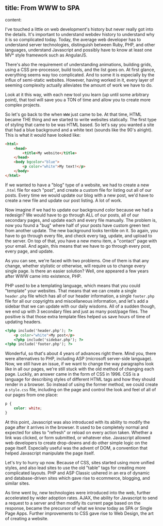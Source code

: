 title: From WWW to SPA
----
content:

I've touched a little on web development's history but never really got into the details. It's important to understand webdev history to understand why it is so complicated today. Today, the average web developer has to understand server technologies, distinguish between Ruby, PHP, and other languages, understand Javascript and possibly have to know at least one MV\* style framework such as AngularJS.

There's also the requirement of understanding animations, building grids, using a CSS pre-processor, build tools, and the list goes on. At first glance, everything seems way too complicated. And to some it is especially by the influx of semi-static websites. However, having worked in it, every layer of seeming complexity actually alleviates the amount of work we have to do.

Look at it this way, with each new tool you learn (up until some arbitrary point), that tool will save you a TON of time and allow you to create more complex projects.

So let's go back to the when `WWW` just came to be. At that time, HTML became THE thing and we started to write websites statically. The first type of styling that came to be was HTML based. So let's say you wanted a site that had a blue background and a white text (sounds like the 90's alright). This is what it would have looked like:

````html
<html>
	<head>
		<title>My website</title>
	</head>
	<body bgcolor="blue">
		<p color="white">My text!</p>
	</body>
</html>
````

If we wanted to have a "blog" type of a website, we had to create a new `.html` file for each "post", and create a custom file for listing out all of our posts. Every time we would update our blog with a new post, we'd have to create a new file and update our post listing. A lot of work.

Now imagine if we had to update our background color because we had a redesign? We would have to go through ALL of our posts, all of our secondary pages, and update each and every file manually. The problem is, now you found a "bug" where half of your posts have custom green text from another update. The new background looks terrible on it. So again, you have to go through every file, and check every tag, update, and upload to the server. On top of that, you have a new menu item, a "contact" page with your email. And again, this means that we have to go through every post, every page, and update.

As you can see, we're faced with two problems. One of them is that any change, whether stylistic or otherwise, will require us to change every single page. Is there an easier solution? Well, one appeared a few years after WWW came into existence, PHP.

PHP used to be a templating language, which means that you could "template" your websites. That means that we can create a single `header.php` file which has all of our header information, a single `footer.php` file for all our copyrights and miscellaneous information, and let's add a sidebar that we can update with our daily wisdoms. All of a sudden though, we end up with 3 secondary files and just as many post/page files. The positive is that those extra template files helped us save hours of time of updating headers.

````html
<?php include('header.php'); ?>
	<p color="white">My post</p>
	<?php include('sidebar.php'); ?>
<?php include('footer.php'); ?>

````

Wonderful, so that's about 4 years of advances right there. Mind you, there were alternatives to PHP, including ASP (microsoft server-side language). Now, we still have an issue, if we want to change the way paragraphs look like in all our pages, we're still stuck with the old method of changing each page. Luckily, an answer came in the form of CSS in 1996. CSS is a language for describing styles of different HTML tags and how they should render in a browser. So instead of using the former method, we could create a `style.css` file, including on the page and control the look and feel of all of our pages from one place:

````css
p {
	color: white;
}
````

At this point, Javascript was also introduced with its ability to modify the page after it arrives in the browser. It used to be completely normal and expected for sites to "refresh" or reload on every action taken. Whether a link was clicked, or form submitted, or whatever else. Javascript allowed web developers to create drop-downs and do other simple logic on the page itself. Especially useful was the advent of DOM, a convention that helped Javascript manipulate the page itself.

Let's try to hurry up now. Because of CSS, sites started using more unified styles, and also lead sites to use the old "table" tags for creating more complicated layouts. PHP and ASP Classic ushered in an era of dynamic and database-driven sites which gave rise to ecommerce, blogging, and similar sites.

As time went by, new technologies were introduced into the web, further accelerated by wider adoption rates. AJAX, the ability for Javascript to send a request to a server and then modify its current page based on the response, became the precursor of what we know today as SPA or Single Page Apps. Further improvements to CSS gave rise to Web Design, the art of creating a website.
